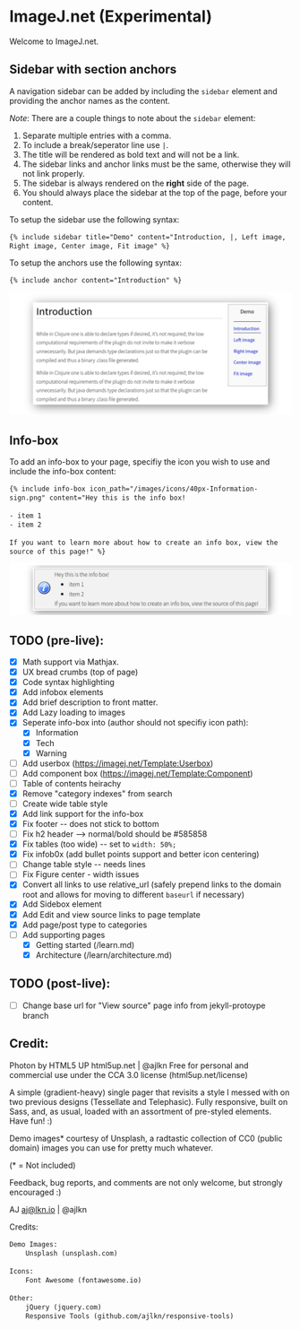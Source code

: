 ImageJ.net (Experimental)
===

Welcome to ImageJ.net.

## Sidebar with section anchors

A navigation sidebar can be added by including the `sidebar` element and providing the anchor names as the content. 

_Note_: There are a couple things to note about the `sidebar` element:

1. Separate multiple entries with a comma.
2. To include a break/seperator line use `|`.
3. The title will be rendered as bold text and will not be a link.
4. The sidebar links and anchor links must be the same, otherwise they will not link properly. 
5. The sidebar is always rendered on the **right** side of the page.
6. You should always place the sidebar at the top of the page, before your content.

To setup the sidebar use the following syntax:

```
{% include sidebar title="Demo" content="Introduction, |, Left image, Right image, Center image, Fit image" %}
```

To setup the anchors use the following syntax:

```
{% include anchor content="Introduction" %}
```

<p align="center">
	<img src="/images/readme/sidebar.png">
</p>


## Info-box

To add an info-box to your page, specifiy the icon you wish to use and include the info-box content:

```
{% include info-box icon_path="/images/icons/40px-Information-sign.png" content="Hey this is the info box! 

- item 1
- item 2

If you want to learn more about how to create an info box, view the source of this page!" %}
```

<p align="center">
	<img src="/images/readme/info-box.png">
</p>

## TODO (pre-live):

- [X] Math support via Mathjax.
- [X] UX bread crumbs (top of page)
- [X] Code syntax highlighting
- [X] Add infobox elements
- [X] Add brief description to front matter.
- [X] Add Lazy loading to images
- [X] Seperate info-box into (author should not specifiy icon path):
	- [X] Information
	- [X] Tech
	- [X] Warning
- [ ] Add userbox (https://imagej.net/Template:Userbox)
- [ ] Add component box (https://imagej.net/Template:Component)
- [ ] Table of contents heirachy
- [X] Remove "category indexes" from search
- [ ] Create wide table style
- [X] Add link support for the info-box
- [X] Fix footer -- does not stick to bottom
- [ ] Fix h2 header --> normal/bold should be #585858
- [X] Fix tables (too wide) -- set to `width: 50%;`
- [X] Fix infob0x (add bullet points support and better icon centering)
- [ ] Change table style -- needs lines
- [ ] Fix Figure center - width issues
- [X] Convert all links to use relative_url (safely prepend links to the domain root and allows for moving to different `baseurl` if necessary)
- [X] Add Sidebox element
- [X] Add Edit and view source links to page template
- [X] Add page/post type to categories
- [ ] Add supporting pages
	- [x] Getting started (/learn.md)
	- [X] Architecture (/learn/architecture.md)

## TODO (post-live):

- [ ] Change base url for "View source" page info from jekyll-protoype branch

Credit:
------------------

Photon by HTML5 UP
html5up.net | @ajlkn
Free for personal and commercial use under the CCA 3.0 license (html5up.net/license)


A simple (gradient-heavy) single pager that revisits a style I messed with on two
previous designs (Tessellate and Telephasic). Fully responsive, built on Sass,
and, as usual, loaded with an assortment of pre-styled elements. Have fun! :)

Demo images* courtesy of Unsplash, a radtastic collection of CC0 (public domain) images
you can use for pretty much whatever.

(* = Not included)

Feedback, bug reports, and comments are not only welcome, but strongly encouraged :)

AJ
aj@lkn.io | @ajlkn


Credits:

	Demo Images:
		Unsplash (unsplash.com)

	Icons:
		Font Awesome (fontawesome.io)

	Other:
		jQuery (jquery.com)
		Responsive Tools (github.com/ajlkn/responsive-tools)
